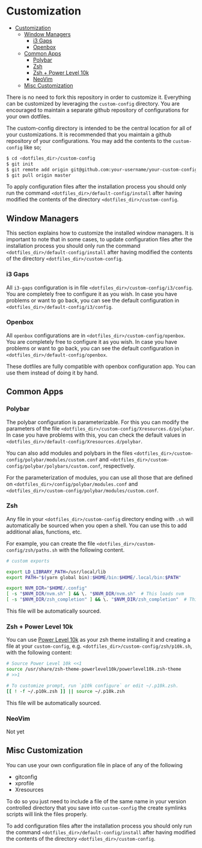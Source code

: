 # Customization

- [Customization](#customization)
  - [Window Managers](#window-managers)
    - [i3 Gaps](#i3-gaps)
    - [Openbox](#openbox)
  - [Common Apps](#common-apps)
    - [Polybar](#polybar)
    - [Zsh](#zsh)
    - [Zsh + Power Level 10k](#zsh--power-level-10k)
    - [NeoVim](#neovim)
  - [Misc Customization](#misc-customization)

There is no need to fork this repository in order to customize it. Everything can be customized by leveraging the `custom-config` directory. You are encouraged to maintain a separate github repository of configurations for your own dotfiles.

The custom-config directory is intended to be the central location for all of your customizations. It is recommended that you maintain a github repository of your configurations. You may add the contents to the `custom-config` like so;

```sh
$ cd <dotfiles_dir>/custom-config
$ git init
$ git remote add origin git@github.com:your-username/your-custom-config-repo.git
$ git pull origin master
```

To apply configuration files after the installation process you should only run the command `<dotfiles_dir>/default-config/install` after having modified the contents of the directory `<dotfiles_dir>/custom-config`.

## Window Managers

This section explains how to customize the installed window managers. It is important to note that in some cases, to update configuration files after the installation process you should only run the command `<dotfiles_dir>/default-config/install` after having modified the contents of the directory `<dotfiles_dir>/custom-config`.

### i3 Gaps

All `i3-gaps` configuration is in file `<dotfiles_dir>/custom-config/i3/config`. You are completely free to configure it as you wish. In case you have problems or want to go back, you can see the default configuration in `<dotfiles_dir>/default-config/i3/config`.

### Openbox

All `openbox` configurations are in `<dotfiles_dir>/custom-config/openbox`. You are completely free to configure it as you wish. In case you have problems or want to go back, you can see the default configuration in `<dotfiles_dir>/default-config/openbox`.

These dotfiles are fully compatible with openbox configuration app. You can use them instead of doing it by hand.

## Common Apps

### Polybar

The polybar configuration is parameterizable. For this you can modify the parameters of the file `<dotfiles_dir>/custom-config/Xresources.d/polybar`. In case you have problems with this, you can check the default values in `<dotfiles_dir>/default-config/Xresources.d/polybar`.

You can also add modules and polybars in the files `<dotfiles_dir>/custom-config/polybar/modules/custom.conf` and `<dotfiles_dir>/custom-config/polybar/polybars/custom.conf`, respectively.

For the parameterization of modules, you can use all those that are defined on `<dotfiles_dir>/config/polybar/modules.conf` and `<dotfiles_dir>/custom-config/polybar/modules/custom.conf`.

### Zsh

Any file in your `<dotfiles_dir>/custom-config` directory ending with `.sh` will automatically be sourced when you open a shell. You can use this to add additional alias, functions, etc.

For example, you can create the file `<dotfiles_dir>/custom-config/zsh/paths.sh` with the following content.

```sh
# custom exports

export LD_LIBRARY_PATH=/usr/local/lib
export PATH="$(yarn global bin):$HOME/bin:$HOME/.local/bin:$PATH"

export NVM_DIR="$HOME/.config"
[ -s "$NVM_DIR/nvm.sh" ] && \. "$NVM_DIR/nvm.sh"  # This loads nvm
[ -s "$NVM_DIR/zsh_completion" ] && \. "$NVM_DIR/zsh_completion"  # This loads nvm zsh_completion
```

This file will be automatically sourced.

### Zsh + Power Level 10k

You can use [Power Level 10k](https://github.com/romkatv/powerlevel10k) as your zsh theme installing it and creating a file at your `custom-config`, e.g. `<dotfiles_dir>/custom-config/zsh/p10k.sh`, with the following content:

```sh
# Source Power Level 10k <<1
source /usr/share/zsh-theme-powerlevel10k/powerlevel10k.zsh-theme
# >>1

# To customize prompt, run `p10k configure` or edit ~/.p10k.zsh.
[[ ! -f ~/.p10k.zsh ]] || source ~/.p10k.zsh
```

This file will be automatically sourced.

### NeoVim

Not yet

## Misc Customization

You can use your own configuration file in place of any of the following

- gitconfig
- xprofile
- Xresources

To do so you just need to include a file of the same name in your version controlled directory that you save into `custom-config` the create symlinks scripts will link the files properly.

To add configuration files after the installation process you should only run the command `<dotfiles_dir>/default-config/install` after having modified the contents of the directory `<dotfiles_dir>/custom-config`.
